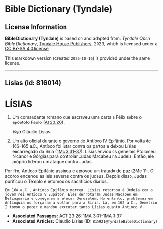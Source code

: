 # Bible Dictionary (Tyndale)

## License Information

**Bible Dictionary (Tyndale)** is based on and adapted from: _Tyndale Open Bible Dictionary_, [Tyndale House Publishers](https://tyndaleopenresources.com/), 2023, which is licensed under a [CC BY-SA 4.0 license](https://creativecommons.org/licenses/by-sa/4.0/legalcode.en).

This markdown version (created `2025-10-16`) is provided under the same license.



--------------------------------

## Lísias (id: 816014)

LÍSIAS
======

1. Um comandante romano que escreveu uma carta a Félix sobre o apóstolo Paulo ([At 23\.26](https://ref.ly/Acts23:26)).

    *Veja* Cláudio Lísias.

2. Um alto oficial durante o governo de Antíoco IV Epifânio. Por volta de 166–165 a.C., Antíoco foi lutar contra os partos e deixou Lísias encarregado da Síria ([1Mc 3\.31–37](https://ref.ly/1Macc3:31-1Macc3:37)). Lísias enviou os generais Ptolomeu, Nicanor e Górgias para controlar Judas Macabeu na Judeia. Então, ele próprio liderou um ataque contra Judas. 
  
Por fim, Antíoco Epifânio assinou e aprovou um tratado de paz (2Mc 11\). O acordo encerrou as leis severas contra os judeus. Depois disso, Judas purificou o Templo e retomou os sacrifícios diários.

    Em 164 a.C., Antíoco Epifânio morreu. Lísias retornou à Judeia com o jovem rei Antíoco V Eupátor. Eles derrotaram Judas Macabeu em Betzaquaria e começaram a atacar Jerusalém. No entanto, problemas em Antioquia os forçaram a voltar para a Síria. Lá, em 162 a.C., Demétrio I tomou o poder e mandou executar tanto Lísias quanto Antíoco V.

* **Associated Passages:** ACT 23:26; 1MA 3:31–1MA 3:37
* **Associated Articles:** Cláudio Lísias (ID: `815921@TyndaleBibleDictionary`)

